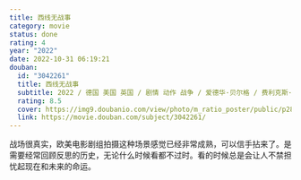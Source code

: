 ```yaml
---
title: 西线无战事
category: movie
status: done
rating: 4
year: "2022"
date: 2022-10-31 06:19:21
douban:
  id: "3042261"
  title: 西线无战事
  subtitle: 2022 / 德国 美国 英国 / 剧情 动作 战争 / 爱德华·贝尔格 / 费利克斯·卡默雷尔 阿尔布雷希特·舒赫
  rating: 8.5
  cover: https://img9.doubanio.com/view/photo/m_ratio_poster/public/p2879787106.jpg
  link: https://movie.douban.com/subject/3042261/
---
```


战场很真实，欧美电影剧组拍摄这种场景感觉已经非常成熟，可以信手拈来了。是需要经常回顾反思的历史，无论什么时候看都不过时。看的时候总是会让人不禁担忧起现在和未来的命运。